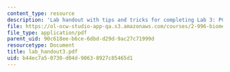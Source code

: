 ```yaml
---
content_type: resource
description: 'Lab handout with tips and tricks for completing Lab 3: PCB Layout.'
file: https://ol-ocw-studio-app-qa.s3.amazonaws.com/courses/2-996-biomedical-devices-design-laboratory-fall-2007/b44ec7a50730d04d90638927c85465d1_lab_handout3.pdf
file_type: application/pdf
parent_uid: 90c618ee-b6ce-6dbd-d29d-9ac27c71999d
resourcetype: Document
title: lab_handout3.pdf
uid: b44ec7a5-0730-d04d-9063-8927c85465d1
---
```

